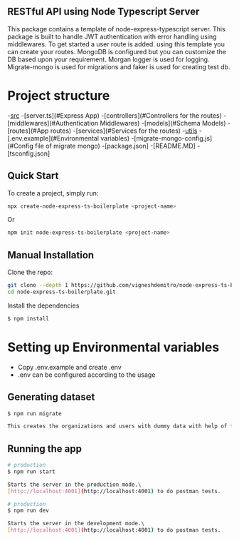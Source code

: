## RESTful API using Node Typescript Server
This package contains a template of node-express-typescript server.
This package is built to handle JWT authentication with error handling using middlewares.
To get started a user route is added. using this template you can create your routes.
MongoDB is configured but you can customize the DB based upon your requirement.
Morgan logger is used for logging.
Migrate-mongo is used for migrations and faker is used for creating test db.

# Project structure
-[src](#src)
    -[server.ts](#Express App)
    -[controllers](#Controllers for the routes)
    -[middlewares](#Authentication Middlewares)
    -[models](#Schema Models)
    -[routes](#App routes)
    -[services](#Services for the routes)
    -[utils](#Utils (helper))
    -[.env.example](#Environmental variables)
    -[migrate-mongo-config.js](#Config file of migrate mongo)
    -[package.json]
    -[README.MD]
    -[tsconfig.json]

## Quick Start
To create a project, simply run:

```bash
npx create-node-express-ts-boilerplate <project-name>
```
Or

```bash
npm init node-express-ts-boilerplate <project-name>
```

## Manual Installation

Clone the repo:

```bash
git clone --depth 1 https://github.com/vigneshdemitro/node-express-ts-boilerplate.git
cd node-express-ts-boilerplate.git
```

Install the dependencies

```bash
$ npm install
```

# Setting up Environmental variables

- Copy .env.example and create .env
- .env can be configured according to the usage

## Generating dataset

```bash
$ npm run migrate

This creates the organizations and users with dummy data with help of faker-js
```

## Running the app

```bash
# production
$ npm run start

Starts the server in the production mode.\
[http://localhost:4001](http://localhost:4001) to do postman tests.
```

```bash
# production
$ npm run dev

Starts the server in the development mode.\
[http://localhost:4001](http://localhost:4001) to do postman tests.
```